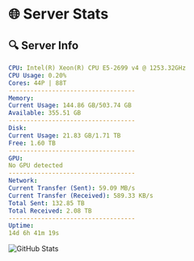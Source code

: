 # 🌐 Server Stats
## 🔍 Server Info
```yaml
CPU: Intel(R) Xeon(R) CPU E5-2699 v4 @ 1253.32GHz
CPU Usage: 0.20%
Cores: 44P | 88T
-----------------------------------
Memory:
Current Usage: 144.86 GB/503.74 GB
Available: 355.51 GB
-----------------------------------
Disk:
Current Usage: 21.83 GB/1.71 TB
Free: 1.60 TB
-----------------------------------
GPU:
No GPU detected
-----------------------------------
Network:
Current Transfer (Sent): 59.09 MB/s
Current Transfer (Received): 589.33 KB/s
Total Sent: 132.85 TB
Total Received: 2.08 TB
-----------------------------------
Uptime:
14d 6h 41m 19s
```
![GitHub Stats](https://img.shields.io/badge/Updated-2025-02-22_05:24:37-blue)
